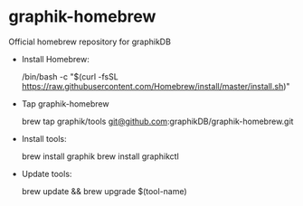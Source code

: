 # graphik-homebrew

Official homebrew repository for graphikDB

- Install Homebrew:

    
    /bin/bash -c "$(curl -fsSL https://raw.githubusercontent.com/Homebrew/install/master/install.sh)"
    

- Tap graphik-homebrew

    
    brew tap graphik/tools git@github.com:graphikDB/graphik-homebrew.git
    

- Install tools:

    
    brew install graphik
    brew install graphikctl
    

- Update tools:

    
    brew update && brew upgrade $(tool-name)



    
    
